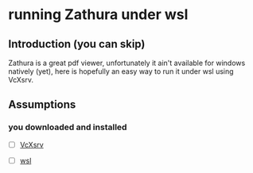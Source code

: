 
# running Zathura under wsl

## Introduction (you can skip)
Zathura is a great pdf viewer, unfortunately it ain't available for windows natively (yet), here is hopefully an easy way to run it under wsl using VcXsrv.

## Assumptions

### you downloaded and installed 

- [ ] [VcXsrv](https://sourceforge.net/projects/vcxsrv/)
- [ ] [wsl](https://docs.microsoft.com/en-us/windows/wsl/install)

